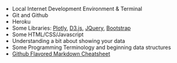 * Local Internet Development Environment & Terminal
* Git and Github
* Heroku 
* Some Libraries: [Plotly](https://plot.ly/javascript/), [D3.js](https://d3js.org/), [JQuery](https://jquery.com/), [Bootstrap](http://getbootstrap.com/)
* Some HTML/CSS/Javascript
* Understanding a bit about showing your data
* Some Programming Terminology and beginning data structures
* [Github Flavored Markdown Cheatsheet](https://github.com/dmikalova/sublime-cheat-sheets/blob/master/cheat-sheets/Github%20Flavored%20Markdown.cheatsheet)